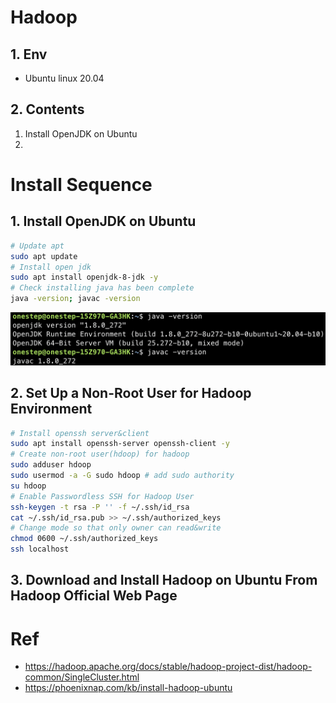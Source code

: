 # Hadoop
## 1. Env
* Ubuntu linux 20.04
## 2. Contents
1. Install OpenJDK on Ubuntu
2.

# Install Sequence
## 1. Install OpenJDK on Ubuntu
```zsh
# Update apt
sudo apt update
# Install open jdk
sudo apt install openjdk-8-jdk -y
# Check installing java has been complete
java -version; javac -version
```
![check_java](./img/check_java.png)

## 2. Set Up a Non-Root User for Hadoop Environment
```zsh
# Install openssh server&client
sudo apt install openssh-server openssh-client -y
# Create non-root user(hdoop) for hadoop
sudo adduser hdoop
sudo usermod -a -G sudo hdoop # add sudo authority
su hdoop
# Enable Passwordless SSH for Hadoop User
ssh-keygen -t rsa -P '' -f ~/.ssh/id_rsa
cat ~/.ssh/id_rsa.pub >> ~/.ssh/authorized_keys
# Change mode so that only owner can read&write 
chmod 0600 ~/.ssh/authorized_keys
ssh localhost
```
## 3. Download and Install Hadoop on Ubuntu From Hadoop Official Web Page

# Ref
*  https://hadoop.apache.org/docs/stable/hadoop-project-dist/hadoop-common/SingleCluster.html
* https://phoenixnap.com/kb/install-hadoop-ubuntu
